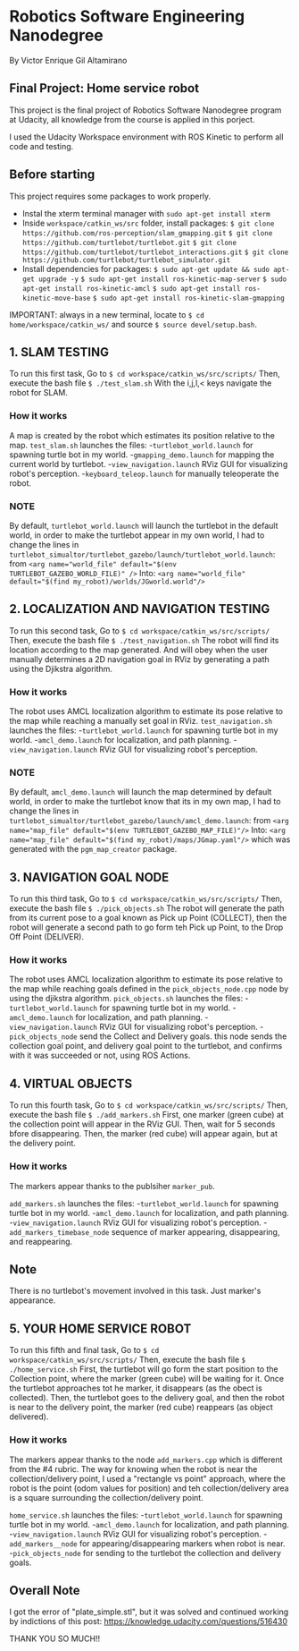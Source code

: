 # Robotics Software Engineering Nanodegree
By Victor Enrique Gil Altamirano
## Final Project: Home service robot

This project is the final project of Robotics Software Nanodegree program at Udacity, all knowledge from the course is applied in this porject.

I used the Udacity Workspace environment with ROS Kinetic to perform all code and testing.

## Before starting
This project requires some packages to work properly.
- Instal the xterm terminal manager with `sudo apt-get install xterm`
- Inside `workspace/catkin_ws/src` folder, install packages:
`$ git clone https://github.com/ros-perception/slam_gmapping.git`
`$ git clone  https://github.com/turtlebot/turtlebot.git`
`$ git clone https://github.com/turtlebot/turtlebot_interactions.git`
`$ git clone https://github.com/turtlebot/turtlebot_simulator.git`
- Install dependencies for packages:
`$ sudo apt-get update && sudo apt-get upgrade -y`
`$ sudo apt-get install ros-kinetic-map-server`
`$ sudo apt-get install ros-kinetic-amcl`
`$ sudo apt-get install ros-kinetic-move-base`
`$ sudo apt-get install ros-kinetic-slam-gmapping`

IMPORTANT: always in a new terminal, locate to `$ cd home/workspace/catkin_ws/` and source `$ source devel/setup.bash`.

## 1. SLAM TESTING
To run this first task,
Go to `$ cd workspace/catkin_ws/src/scripts/`
Then, execute the bash file `$ ./test_slam.sh`
With the i,j,l,< keys navigate the robot for SLAM.
### How it works
A map is created by the robot which estimates its position relative to the map.
`test_slam.sh` launches the files:
-`turtlebot_world.launch` for spawning turtle bot in my world.
-`gmapping_demo.launch` for mapping the current world by turtlebot.
-`view_navigation.launch` RViz GUI for visualizing robot's perception.
-`keyboard_teleop.launch` for manually teleoperate the robot.
### NOTE
By default, `turtlebot_world.launch` will launch the turtlebot in the default world, in order to make the turtlebot appear in my own world, I had to change the lines in `turtlebot_simualtor/turtlebot_gazebo/launch/turtlebot_world.launch`:
from `<arg name="world_file" default="$(env TURTLEBOT_GAZEBO_WORLD_FILE)" />`
Into:
 `<arg name="world_file" default="$(find my_robot)/worlds/JGworld.world"/>`

## 2. LOCALIZATION AND NAVIGATION TESTING
To run this second task,
Go to `$ cd workspace/catkin_ws/src/scripts/`
Then, execute the bash file `$ ./test_navigation.sh`
The robot will find its location according to the map generated. And will obey when the user manually determines a 2D navigation goal in RViz by generating a path using the Djikstra algorithm.
### How it works
The robot uses AMCL localization algorithm to estimate its pose relative to the map while reaching a manually set goal in RViz.
`test_navigation.sh` launches the files:
-`turtlebot_world.launch` for spawning turtle bot in my world.
-`amcl_demo.launch` for localization, and path planning.
-`view_navigation.launch` RViz GUI for visualizing robot's perception.
### NOTE
By default, `amcl_demo.launch` will launch the map determined by default world, in order to make the turtlebot know that its in my own map, I had to change the lines in `turtlebot_simualtor/turtlebot_gazebo/launch/amcl_demo.launch`:
from `<arg name="map_file" default="$(env TURTLEBOT_GAZEBO_MAP_FILE)"/>`
Into:
 `<arg name="map_file" default="$(find my_robot)/maps/JGmap.yaml"/>`
which was generated with the `pgm_map_creator` package.
## 3. NAVIGATION GOAL NODE
To run this third task,
Go to `$ cd workspace/catkin_ws/src/scripts/`
Then, execute the bash file `$ ./pick_objects.sh`
The robot will generate the path from its current pose to a goal known as Pick up Point (COLLECT), then the robot will generate a second path to go form teh Pick up Point, to the Drop Off Point (DELIVER).
### How it works
The robot uses AMCL localization algorithm to estimate its pose relative to the map while reaching goals defined in the `pick_objects_node.cpp` node by using the djikstra algorithm.
`pick_objects.sh` launches the files:
-`turtlebot_world.launch` for spawning turtle bot in my world.
-`amcl_demo.launch` for localization, and path planning.
-`view_navigation.launch` RViz GUI for visualizing robot's perception.
-`pick_objects_node` send the Collect and Delivery goals. this node sends the collection goal point, and delivery goal point  to the turtlebot, and confirms with it was succeeded or not, using ROS Actions.

## 4. VIRTUAL OBJECTS
To run this fourth task,
Go to `$ cd workspace/catkin_ws/src/scripts/`
Then, execute the bash file `$ ./add_markers.sh`
First, one marker (green cube) at the collection point will appear in the RViz GUI.
Then, wait for 5 seconds bfore disappearing.
Then, the marker (red cube) will appear again, but at the delivery point.
### How it works
The markers appear thanks to the publsiher `marker_pub`.

`add_markers.sh` launches the files:
-`turtlebot_world.launch` for spawning turtle bot in my world.
-`amcl_demo.launch` for localization, and path planning.
-`view_navigation.launch` RViz GUI for visualizing robot's perception.
-`add_markers_timebase_node` sequence of marker appearing, disappearing, and reappearing.
## Note
There is no turtlebot's movement involved in this task. Just marker's appearance.

## 5. YOUR HOME SERVICE ROBOT
To run this fifth and final task,
Go to `$ cd workspace/catkin_ws/src/scripts/`
Then, execute the bash file `$ ./home_service.sh`
First, the turtlebot will go form the start position to the Collection point, where the marker (green cube) will be waiting for it. Once the turtlebot approaches tot he marker, it disappears (as the obect is collected).
Then, the turtlebot goes to the delivery goal, and then the robot is near to the delivery point, the marker (red cube) reappears (as object delivered). 

### How it works
The markers appear thanks to the node `add_markers.cpp` which is different from the #4 rubric.
The way for knowing when the robot is near the collection/delivery point, I used a "rectangle vs point" approach, where the robot is the point (odom values for position) and teh collection/delivery area is a square surrounding the collection/delivery point.


`home_service.sh` launches the files:
-`turtlebot_world.launch` for spawning turtle bot in my world.
-`amcl_demo.launch` for localization, and path planning.
-`view_navigation.launch` RViz GUI for visualizing robot's perception.
-`add_markers__node` for appearing/disappearing markers when robot is near.
-`pick_objects_node` for sending to the turtlebot the collection and delivery goals.
## Overall Note
I got the error of "plate_simple.stl", but it was solved and continued working by indictions of this post:
https://knowledge.udacity.com/questions/516430

THANK YOU SO MUCH!!

